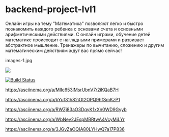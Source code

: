 # backend-project-lvl1

Онлайн игры на тему "Математика" позволяют легко и быстро познакомить каждого ребенка с основами счета и основными арифметическими действиями. С онлайн играми, обучение детей математике происходит с наглядными примерами и развивает абстрактное мышление.  Тренажеры по вычитанию, сложению и другим математическим действиям ждут вас прямо сейчас!

images-1.jpg

<a href="https://codeclimate.com/github/Luce62006/project-lvl1-s454/maintainability"><img src="https://api.codeclimate.com/v1/badges/c93b711d2ec872857a80/maintainability" /></a>

[![Build Status](https://travis-ci.org/Luce62006/backend-project-lvl1.svg?branch=master)](https://travis-ci.org/Luce62006/backend-project-lvl1)

    
https://asciinema.org/a/MlIc653lMsrUbnV7r2iKQaB7H

https://asciinema.org/a/bYuf31h82iOt2OPQ9hfSmKzP1

https://asciinema.org/a/RWZj83aO3DqyK1xXn0WD9Gyyb

https://asciinema.org/a/WbNey2JEspMBRtwA4VcyMiLYr

 https://asciinema.org/a/3JGvZaOQIA80LYHwQ7a17P836
